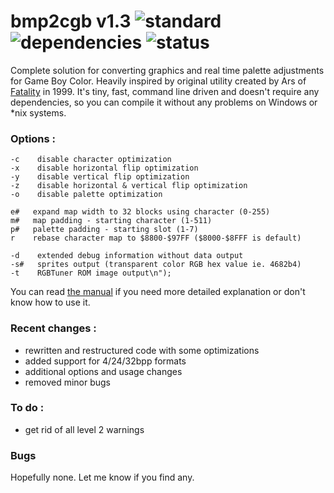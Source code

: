 # bmp2cgb v1.3 ![standard](https://img.shields.io/badge/standard-C11-blue.svg?longCache=true&style=flat) ![dependencies](https://img.shields.io/badge/dependencies-none-green.svg?longCache=true&style=flat) ![status](https://img.shields.io/badge/status-working-green.svg?longCache=true&style=flat)

Complete solution for converting graphics and real time palette adjustments for Game Boy Color. Heavily inspired by original utility created by Ars of [Fatality](http://speccy.info/Fatality) in 1999. It's tiny, fast, command line driven and doesn't require any dependencies, so you can compile it without any problems on Windows or *nix systems.


### Options :
```
-c    disable character optimization
-x    disable horizontal flip optimization
-y    disable vertical flip optimization
-z    disable horizontal & vertical flip optimization
-o    disable palette optimization

e#   expand map width to 32 blocks using character (0-255)
m#   map padding - starting character (1-511)
p#   palette padding - starting slot (1-7)
r    rebase character map to $8800-$97FF ($8000-$8FFF is default)

-d    extended debug information without data output
-s#   sprites output (transparent color RGB hex value ie. 4682b4)
-t    RGBTuner ROM image output\n");
```

You can read [the manual](...) if you need more detailed explanation or don't know how to use it.

### Recent changes :
- rewritten and restructured code with some optimizations
- added support for 4/24/32bpp formats
- additional options and usage changes
- removed minor bugs

### To do :
- get rid of all level 2 warnings

### Bugs
Hopefully none. Let me know if you find any.